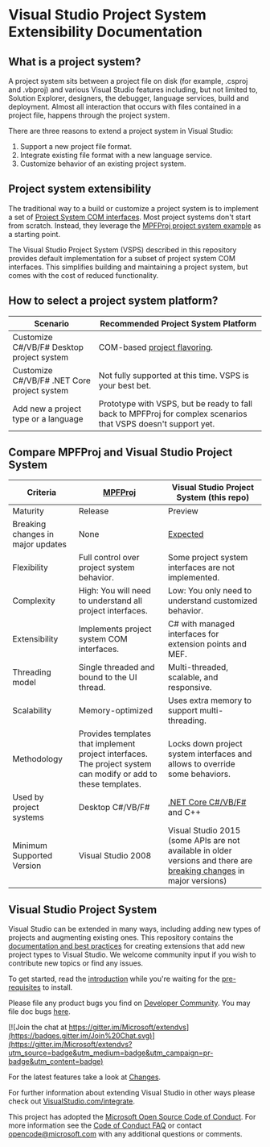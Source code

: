 # Visual Studio Project System Extensibility Documentation

## What is a project system?
A project system sits between a project file on disk (for example, .csproj and .vbproj) and various Visual Studio features including, but not limited to, Solution Explorer, designers, the debugger, language services, build and deployment. Almost all interaction that occurs with files contained in a project file, happens through the project system.

There are three reasons to extend a project system in Visual Studio:
1. Support a new project file format.
1. Integrate existing file format with a new language service.
1. Customize behavior of an existing project system.

## Project system extensibility
The traditional way to a build or customize a project system  is to implement a set of [Project System COM interfaces](https://docs.microsoft.com/en-us/visualstudio/extensibility/creating-a-basic-project-system-part-1). Most project systems don't start from scratch. Instead, they leverage the [MPFProj project system example](https://docs.microsoft.com/en-us/visualstudio/extensibility/internals/using-the-managed-package-framework-to-implement-a-project-type-csharp?view=vs-2017) as a starting point.

The Visual Studio Project System (VSPS) described in this repository provides default implementation for a subset of project system COM interfaces. This simplifies building and maintaining a project system, but comes with the cost of reduced functionality.

## How to select a project system platform?
|Scenario|Recommended Project System Platform
|---|---
|Customize C#/VB/F# Desktop project system| COM-based [project flavoring](https://docs.microsoft.com/en-us/visualstudio/extensibility/internals/project-types?view=vs-2017).
|Customize  C#/VB/F# .NET Core project system| Not fully supported at this time. VSPS is your best bet.
|Add new a project type or a language| Prototype with VSPS, but be ready to fall back to MPFProj for complex scenarios that VSPS doesn't support yet.

## Compare MPFProj and Visual Studio Project System
|Criteria|[MPFProj](https://docs.microsoft.com/en-us/visualstudio/extensibility/internals/using-the-managed-package-framework-to-implement-a-project-type-csharp?view=vs-2017)| Visual Studio Project System (this repo)
|---|---|---
|Maturity|Release|Preview|
|Breaking changes in major updates|None|[Expected][changes]|
|Flexibility|Full control over project system behavior.|Some project system interfaces are not implemented.
|Complexity|High: You will need to understand all project interfaces.|Low: You only need to understand customized behavior.
|Extensibility|Implements project system COM interfaces.|C# with managed interfaces for extension points and MEF.
|Threading model|Single threaded and bound to the UI thread.|Multi-threaded, scalable, and responsive.
|Scalability|Memory-optimized|Uses extra memory to support multi-threading.
|Methodology|Provides templates that implement project interfaces. The project system can modify or add to these templates.|Locks down project system interfaces and allows to override some behaviors.
|Used by project systems|Desktop C#/VB/F#|[.NET Core C#/VB/F#](https://github.com/dotnet/project-system) and C++
|Minimum Supported Version| Visual Studio 2008 | Visual Studio 2015 (some APIs are not available in older versions and there are [breaking changes][changes] in major versions)
 
## Visual Studio Project System
Visual Studio can be extended in many ways, including adding new types of projects and augmenting
existing ones. This repository contains the [documentation and best practices][1] for
creating extensions that add new project types to Visual Studio. We welcome community input if you
wish to contribute new topics or find any issues.

To get started, read the [introduction][intro] while you're waiting for the [pre-requisites][prereq] to install.

Please file any product bugs you find on [Developer Community](https://docs.microsoft.com/en-us/visualstudio/ide/how-to-report-a-problem-with-visual-studio). 
You may file doc bugs [here][docbugs].

[![Join the chat at https://gitter.im/Microsoft/extendvs](https://badges.gitter.im/Join%20Chat.svg)](https://gitter.im/Microsoft/extendvs?utm_source=badge&utm_medium=badge&utm_campaign=pr-badge&utm_content=badge)

For the latest features take a look at [Changes][changes].

For further information about extending Visual Studio in other ways please check out
[VisualStudio.com/integrate][3].

This project has adopted the [Microsoft Open Source Code of Conduct](https://opensource.microsoft.com/codeofconduct/). For more information see the [Code of Conduct FAQ](https://opensource.microsoft.com/codeofconduct/faq/) or contact [opencode@microsoft.com](mailto:opencode@microsoft.com) with any additional questions or comments.

 [1]: doc/Index.md
 [2]: http://aka.ms/vsprojectsystemextensibilityvsix
 [3]: https://www.visualstudio.com/integrate/explore/explore-vside-vsi?wt.mc_id=o~display~github~vsproject
 [4]: https://www.visualstudio.com/en-us/downloads/visual-studio-2015-downloads-vs.aspx
 [VSSDK]: http://go.microsoft.com/?linkid=9877247
 [prereq]: doc/overview/prereqs.md
 [intro]: doc/overview/intro.md
 [changes]: CHANGES.md
 [docbugs]: https://github.com/Microsoft/VSProjectSystem/issues
 
